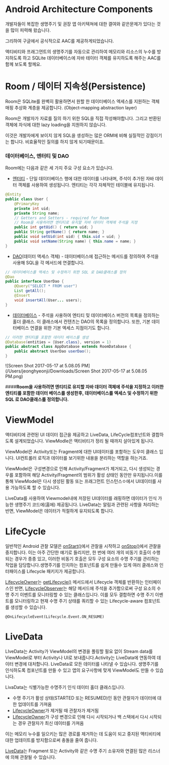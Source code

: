 # Android Architecture Components

개발자들이 복잡한 생명주기 및 권장 앱 아키텍쳐에 대한 결여와 같은문제가 있다는 것을 많이 피력해 왔습니다.

그리하여 구글에서 공식적으로 AAC를 제공하게되었습니다.

액티비티와 프래그먼트의 생명주기를 자동으로 관리하여 메모리와 리소스의 누수를 방지하도록 하고 SQLite 데이터베이스에 자바 테이터 객체를 유지하도록 해주는 AAC를 함께 보도록 할께요.



# Room / 데이터 지속성(Persistence)

Room은 SQLite를 완벽히 활용하면서 원할 한 데이터베이스 엑세스를 지원하는 객체 매핑 추상화 계층을 제공합니다. (Object-mapping abstraction layer) 



Room은 개발자가 자료를 질의 하기 위한  SQL을 직접 작성해야합니다. 그리고 반환된 객체에 자식에 대한 lazy loading을 지원하지 않습니다.

이것은 개발자에게 보이지 않게 SQL을 생성하는 많은 ORM에 비해 실질적인 강점이기는 합니다. 비효율적인 질의를 하지 않게 되기때문이죠.

### 데이터베이스, 엔터티 및 DAO

Room에는 다음과 같은 세 가지 주요 구성 요소가 있습니다.

- [엔터티](https://developer.android.com/reference/android/arch/persistence/room/Entity.html) - 단일 데이터베이스 행에 대한 데이터를 나타내며, 주석이 추가된 자바 데이터 객체를 사용하여 생성됩니다. 엔티티는 각각 자체적인 테이블에 유지됩니다. 

```java
@Entity
public class User {
    @PrimaryKey
    private int uid;
    private String name;
    // Getters and Setters - required for Room
  	// Room을 사용하려면 엔티티로 유지할 자바 데이터 객체에 주석을 지정
    public int getUid() { return uid; }
    public String getName() { return name; }
    public void setUid(int uid) { this.uid = uid; }
    public void setName(String name) { this.name = name; }
}
```



- [DAO](https://developer.android.com/reference/android/arch/persistence/room/Dao.html)(데이터 액세스 객체) - 데이터베이스에 접근하는 메서드를 정의하여 주석을 사용해 SQL을 각 메서드에 연결합니다.

```java
// 데이터베이스를 엑세스 및 수정하기 위한 SQL 로 DAO클래스를 정의
@Dao
public interface UserDao {
    @Query("SELECT * FROM user")
    List getAll();
    @Insert
    void insertAll(User... users);
}
```



- [데이터베이스](https://developer.android.com/reference/android/arch/persistence/room/Database.html) - 주석을 사용하여 엔티티 밎 데이터베이스 버전의 목록을 정의하는 홀더 클래스. 이 클래스에서 컨텐츠는 DAO의 목록을 정의합니다. 또한, 기본 데이터베이스 연결을 위한 기본 엑세스 지점이기도 합니다.

```java
// 이러한 엔티티를 포함한 데이터 베이스를 생성
@Database(entities = {User.class}, version = 1)
public abstract class AppDatabase extends RoomDatabase {
    public abstract UserDao userDao();
}
```



![Screen Shot 2017-05-17 at 5.08.05 PM](/Users/jeonghyeonji/Downloads/Screen Shot 2017-05-17 at 5.08.05 PM.png)

####**Room을 사용하려면 엔티티로 유지할 자바 데이터 객체에 주석을 지정하고 이러한 엔티티를 포함한 데이터 베이스를 생성한후, 데이터베이스를 엑세스 및 수정하기 위한 SQL 로 DAO클래스를 정의합니다.**

# ViewModel

액티비티에 관련된 UI 데이터 접근을 제공하고 LiveData, LifeCycle컴포넌트와 결합하도록 설계되었습니다. ViewModle은 액티비티가 정리 될 때까지 살아있게 됩니다.

ViewModel은 Activity또는 Fragment에 대한 UI데이터를 포함하는 도우미 클래스 입니다. UI컨트롤러 로직과 데이터를 보기위한 내용을 분리하는 역할을 하는거죠.

ViewModel은 구성변경으로 인해 Activity/Fragment가 제거되고, 다시 생성되는 경우를 포함하여 해당 Activity/Fragment의 범위가 활성 상태인 동안만 유지됩니다.이를 통해 ViewModel은 다시 생성된 활동 또는 프래그먼트 인스턴스ㅇ에서 UI데이터를 사용 가능하도록 할 수 있습니다. 

LiveData를 사용하여 Viewmodel내에 저장된 UI데이터를 래핑하면 데이터가 인식 가능한 생명주기 코드에(홈에) 제공됩니다. LiveData는 알림과 관련된 사항을 처리하는 반면, ViewModel은 데이터가 적절하게 유지되도록 합니다.

# LifeCycle

일반적인 Android 관찰 모델은 [onStart()](https://developer.android.com/reference/android/app/Activity.html#onStart())에서 관찰을 시작하고 [onStop()](https://developer.android.com/reference/android/app/Activity.html#onStop())에서 관찰을 중지합니다.  이는 아주 간단한 얘기로 들리지만, 한 번에 여러 개의 비동기 호출이 수행되는 경우가 종종 있고,  이러한 비동기 호출은 모두 구성 요소의 수명 주기를 관리하는 작업을 담당합니다.생명주기를 인지하는 컴포넌트를 쉽게 만들수 있게 여러 클래스와 인터패이스를 Lifecycle 패키지가 제공합니다.

[LifecycleOwner](https://developer.android.com/reference/android/arch/lifecycle/LifecycleOwner.html)는 [getLifecycle()](https://developer.android.com/reference/android/arch/lifecycle/LifecycleOwner.html#getLifecycle()) 메서드에서 Lifecycle 객체를 반환하는 인터페이스인 반면, [LifecycleObserver](https://developer.android.com/reference/android/arch/lifecycle/LifecycleObserver.html)는 해당 메서드에 주석을 추가함으로써 구성 요소의 수명 주기 이벤트를 모니터링할 수 있는 클래스입니다. 이를 모두 결합하면 수명 주기 이벤트를 모니터링하고 현재 수명 주기 상태를 쿼리할 수 있는 Lifecycle-aware 컴포넌트를 생성할 수 있습니다.

```@OnLifecycleEvent(Lifecycle.Event.ON_RESUME)```



# LiveData

LIveData는 Activity가 ViewModel의 변경을 폴링할 필요 없이 Stream data를 ViewModel로 부터 Activity나 UI로 보내줍니다.Activity는 LiveData에 연동하여 데이터 변경에 대처합니다. LiveData로 모든 데이터를 나타낼 수 있습니다. 생명주기를 인식하도록 컴포넌트를 만들 수 있고 앱의 요구사항에 맞게 ViewModel도 만들 수 있습니다.

LivaData는 식별가능한 수명주기 인식 데이터 홀더 클래스입니다.

- 수명 주기가 활성 상태(STARTED 또는 RESUMED)인 동안 관찰자가 데이터에 대한 업데이트를 가져옴
- [LifecycleOwner](https://developer.android.com/reference/android/arch/lifecycle/LifecycleOwner.html)가 제거될 때 관찰자가 제거됨
- [LifecycleOwner](https://developer.android.com/reference/android/arch/lifecycle/LifecycleOwner.html)가 구성 변경으로 인해 다시 시작되거나 백 스택에서 다시 시작되는 경우 관찰자가 최신 데이터를 가져옴

이는 메모리 누수를 일으키는 많은 경로를 제거하는 데 도움이 되고 중지된 액티비티에 대한 업데이트를 방지함으로써 충돌을 줄여 줍니다.

[LiveData](https://developer.android.com/topic/libraries/architecture/livedata.html)는 Fragment 또는 Activity와 같은 수명 주기 소유자와 연결된 많은 리스너에 의해 관찰될 수 있습니다.





